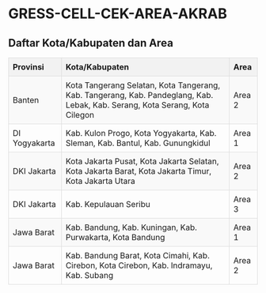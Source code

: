 # GRESS-CELL-CEK-AREA-AKRAB
<!DOCTYPE html>
<html lang="id">
<head>
    <meta charset="UTF-8">
    <meta name="viewport" content="width=device-width, initial-scale=1.0">
    <title>Tabel Area</title>
    <style>
        table {
            width: 100%;
            border-collapse: collapse;
        }
        th, td {
            border: 1px solid #ddd;
            padding: 8px;
            text-align: left;
        }
        th {
            background-color: #f2f2f2;
        }
        tr:nth-child(even) {
            background-color: #f9f9f9;
        }
    </style>
</head>
<body>
    <h2>Daftar Kota/Kabupaten dan Area</h2>
    <table>
        <tr>
            <th>Provinsi</th>
            <th>Kota/Kabupaten</th>
            <th>Area</th>
        </tr>
        <tr>
            <td>Banten</td>
            <td>Kota Tangerang Selatan, Kota Tangerang, Kab. Tangerang, Kab. Pandeglang, Kab. Lebak, Kab. Serang, Kota Serang, Kota Cilegon</td>
            <td>Area 2</td>
        </tr>
        <tr>
            <td>DI Yogyakarta</td>
            <td>Kab. Kulon Progo, Kota Yogyakarta, Kab. Sleman, Kab. Bantul, Kab. Gunungkidul</td>
            <td>Area 1</td>
        </tr>
        <tr>
            <td>DKI Jakarta</td>
            <td>Kota Jakarta Pusat, Kota Jakarta Selatan, Kota Jakarta Barat, Kota Jakarta Timur, Kota Jakarta Utara</td>
            <td>Area 2</td>
        </tr>
        <tr>
            <td>DKI Jakarta</td>
            <td>Kab. Kepulauan Seribu</td>
            <td>Area 3</td>
        </tr>
        <tr>
            <td>Jawa Barat</td>
            <td>Kab. Bandung, Kab. Kuningan, Kab. Purwakarta, Kota Bandung</td>
            <td>Area 1</td>
        </tr>
        <tr>
            <td>Jawa Barat</td>
            <td>Kab. Bandung Barat, Kota Cimahi, Kab. Cirebon, Kota Cirebon, Kab. Indramayu, Kab. Subang</td>
            <td>Area 2</td>
        </tr>
    </table>
</body>
</html>
